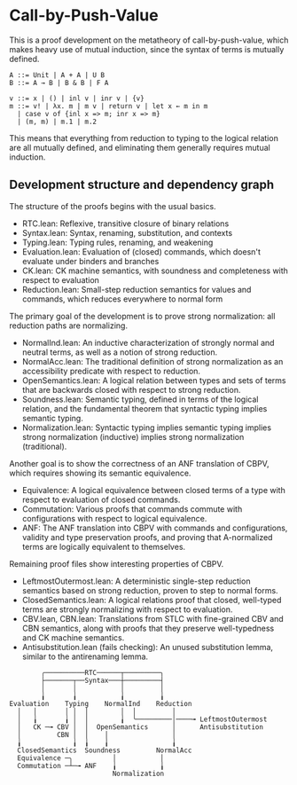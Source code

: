 # Call-by-Push-Value

This is a proof development on the metatheory of call-by-push-value,
which makes heavy use of mutual induction,
since the syntax of terms is mutually defined.

```
A ::= Unit | A + A | U B
B ::= A → B | B & B | F A

v ::= x | () | inl v | inr v | {v}
m ::= v! | λx. m | m v | return v | let x ← m in m
  | case v of {inl x => m; inr x => m}
  | (m, m) | m.1 | m.2
```

This means that everything from reduction to typing to the logical relation
are all mutually defined, and eliminating them generally requires mutual induction.

## Development structure and dependency graph

The structure of the proofs begins with the usual basics.

* RTC.lean: Reflexive, transitive closure of binary relations
* Syntax.lean: Syntax, renaming, substitution, and contexts
* Typing.lean: Typing rules, renaming, and weakening
* Evaluation.lean: Evaluation of (closed) commands,
  which doesn't evaluate under binders and branches
* CK.lean: CK machine semantics, with soundness and completeness
  with respect to evaluation
* Reduction.lean: Small-step reduction semantics for values and commands,
  which reduces everywhere to normal form

The primary goal of the development is to prove strong normalization:
all reduction paths are normalizing.

* NormalInd.lean: An inductive characterization of strongly normal and neutral terms,
  as well as a notion of strong reduction.
* NormalAcc.lean: The traditional definition of strong normalization
  as an accessibility predicate with respect to reduction.
* OpenSemantics.lean: A logical relation between types and sets of terms
  that are backwards closed with respect to strong reduction.
* Soundness.lean: Semantic typing, defined in terms of the logical relation,
  and the fundamental theorem that syntactic typing implies semantic typing.
* Normalization.lean: Syntactic typing implies semantic typing
  implies strong normalization (inductive)
  implies strong normalization (traditional).

Another goal is to show the correctness of an ANF translation of CBPV,
which requires showing its semantic equivalence.
* Equivalence: A logical equivalence between closed terms of a type
  with respect to evaluation of closed commands.
* Commutation: Various proofs that commands commute with configurations
  with respect to logical equivalence.
* ANF: The ANF translation into CBPV with commands and configurations,
  validity and type preservation proofs,
  and proving that A-normalized terms are logically equivalent to themselves.

Remaining proof files show interesting properties of CBPV.

* LeftmostOutermost.lean: A deterministic single-step reduction semantics
  based on strong reduction, proven to step to normal forms.
* ClosedSemantics.lean: A logical relations proof that closed, well-typed terms
  are strongly normalizing with respect to evaluation.
* CBV.lean, CBN.lean: Translations from STLC with fine-grained CBV and CBN semantics,
  along with proofs that they preserve well-typedness and CK machine semantics.
* Antisubstitution.lean (fails checking): An unused substitution lemma,
  similar to the antirenaming lemma.

```
        ╭──────────RTC──────┬─────────╮
        ├───────┬──Syntax───┼─────────┤
        │       │           │         │
        ╽       ╽           ╽         ╽
Evaluation    Typing    NormalInd    Reduction
  │   │       │ │  │        │  │         │    
  │   ╽       ╽ │  │        ╽  ╰─────────│────╼ LeftmostOutermost
  │   CK ─╼ CBV │  │  OpenSemantics      │      Antisubstitution
  │         CBN │  │    │                │
  ╽             ╽  ╽    ╽                ╽
  ClosedSemantics  Soundness         NormalAcc
  Equivalence ─╮          │           │
  Commutation ─┴─╼ ANF    ╽           ╽
                          Normalization
```